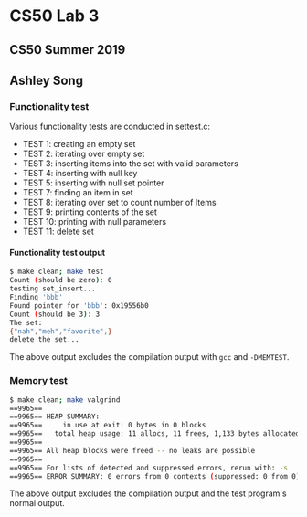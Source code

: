 # CS50 Lab 3
## CS50 Summer 2019
## Ashley Song

### Functionality test 

Various functionality tests are conducted in settest.c:

* TEST 1: creating an empty set
* TEST 2: iterating over empty set
* TEST 3: inserting items into the set with valid parameters
* TEST 4: inserting with null key
* TEST 5: inserting with null set pointer
* TEST 7: finding an item in set
* TEST 8: iterating over set to count number of Items
* TEST 9: printing contents of the set
* TEST 10: printing with null parameters
* TEST 11: delete set


#### Functionality test output
```bash
$ make clean; make test
Count (should be zero): 0
testing set_insert...
Finding 'bbb'
Found pointer for 'bbb': 0x19556b0
Count (should be 3): 3
The set:
{"nah","meh","favorite",}
delete the set...
```

The above output excludes the compilation output with `gcc` and `-DMEMTEST`.


### Memory test
```bash
$ make clean; make valgrind
==9965==
==9965== HEAP SUMMARY:
==9965==     in use at exit: 0 bytes in 0 blocks
==9965==   total heap usage: 11 allocs, 11 frees, 1,133 bytes allocated
==9965==
==9965== All heap blocks were freed -- no leaks are possible
==9965==
==9965== For lists of detected and suppressed errors, rerun with: -s
==9965== ERROR SUMMARY: 0 errors from 0 contexts (suppressed: 0 from 0)
```

The above output excludes the compilation output and the test program's normal output.
